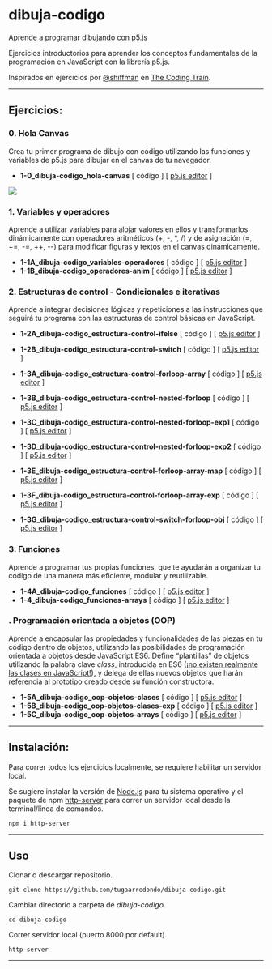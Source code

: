 # dibuja-codigo
Aprende a programar dibujando con p5.js

Ejercicios introductorios para aprender los conceptos fundamentales de la programación en JavaScript con la librería p5.js.

Inspirados en ejercicios por [@shiffman](https://github.com/CodingTrain/website) en [The Coding Train](https://www.youtube.com/playlist?list=PLRqwX-V7Uu6Zy51Q-x9tMWIv9cueOFTFA).

___

## Ejercicios:

### 0. Hola Canvas
Crea tu primer programa de dibujo con código utilizando las funciones y variables de p5.js para dibujar en el canvas de tu navegador.
- **1-0_dibuja-codigo_hola-canvas** [ código ] [ [p5.js editor](https://editor.p5js.org/tugaarredondo/sketches/OBzRNYFyg) ]

![](https://media.giphy.com/media/cm05AHjWmKReWLaQMb/giphy.gif)

### 1. Variables y operadores
Aprende a utilizar variables para alojar valores en ellos y transformarlos dinámicamente con operadores aritméticos (+, -, *, /) y de asignación (=, +=, -=, ++, --) para modificar figuras y textos en el canvas dinámicamente. 

- **1-1A_dibuja-codigo_variables-operadores** [ código ] [ [p5.js editor](https://editor.p5js.org/tugaarredondo/sketches/e_zZqoeLI) ]
- **1-1B_dibuja-codigo_operadores-anim** [ código ] [ [p5.js editor](https://editor.p5js.org/tugaarredondo/sketches/QdAB6x_1jj) ]

### 2. Estructuras de control - Condicionales e iterativas
Aprende a integrar decisiones lógicas y repeticiones a las instrucciones que seguirá tu programa con las estructuras de control básicas en JavaScript.
- **1-2A_dibuja-codigo_estructura-control-ifelse** [ código ] [ [p5.js editor](https://editor.p5js.org/tugaarredondo/sketches/xb-vIMLR) ]
- **1-2B_dibuja-codigo_estructura-control-switch** [ código ] [ [p5.js editor](https://editor.p5js.org/tugaarredondo/sketches/dv1HXGCQ) ]



- **1-3A_dibuja-codigo_estructura-control-forloop-array** [ código ] [ [p5.js editor](https://editor.p5js.org/tugaarredondo/sketches/Pbjx3WVl) ]
- **1-3B_dibuja-codigo_estructura-control-nested-forloop** [ código ] [ [p5.js editor](https://editor.p5js.org/tugaarredondo/sketches/7_5maDD9) ]
- **1-3C_dibuja-codigo_estructura-control-nested-forloop-exp1** [ código ] [ [p5.js editor](https://editor.p5js.org/tugaarredondo/sketches/4smm3NMG) ]
- **1-3D_dibuja-codigo_estructura-control-nested-forloop-exp2** [ código ] [ [p5.js editor](https://editor.p5js.org/tugaarredondo/sketches/NCXg_q_L) ]


- **1-3E_dibuja-codigo_estructura-control-forloop-array-map** [ código ] [ [p5.js editor](https://editor.p5js.org/tugaarredondo/sketches/2udcp_EIU) ]
- **1-3F_dibuja-codigo_estructura-control-forloop-array-exp** [ código ] [ [p5.js editor](https://editor.p5js.org/tugaarredondo/sketches/_rkHb19D) ]
- **1-3G_dibuja-codigo_estructura-control-switch-forloop-obj** [ código ] [ [p5.js editor](https://editor.p5js.org/tugaarredondo/sketches/DUOBEUnZ) ]


### 3. Funciones
Aprende a programar tus propias funciones, que te ayudarán a organizar tu código de una manera más eficiente, modular y reutilizable.

- **1-4A_dibuja-codigo_funciones** [ código ] [ [p5.js editor](https://editor.p5js.org/tugaarredondo/sketches/eb3u99XqZ) ]
- **1-4_dibuja-codigo_funciones-arrays** [ código ] [ [p5.js editor](https://editor.p5js.org/tugaarredondo/sketches/6ZsYRDbc) ]



### . Programación orientada a objetos (OOP)
Aprende a encapsular las propiedades y funcionalidades de las piezas en tu código dentro de objetos, utilizando las posibilidades de programación orientada a objetos desde JavaScript ES6. Define “plantillas” de objetos utilizando la palabra clave *class*, introducida en ES6 ([¡no existen realmente las clases en JavaScript!](https://github.com/getify/You-Dont-Know-JS/blob/2nd-ed/objects-classes/ch4.md)), y delega de ellas nuevos objetos que harán referencia al prototipo creado desde su función constructora.
- **1-5A_dibuja-codigo_oop-objetos-clases** [ código ] [ [p5.js editor](https://editor.p5js.org/tugaarredondo/sketches/oNDsEpfj) ]
- **1-5B_dibuja-codigo_oop-objetos-clases-exp** [ código ] [ [p5.js editor](https://editor.p5js.org/tugaarredondo/sketches/JswtVPh1) ]
- **1-5C_dibuja-codigo_oop-objetos-arrays** [ código ] [ [p5.js editor](https://editor.p5js.org/tugaarredondo/sketches/VGgIzyOh) ]




___ 

## Instalación:
Para correr todos los ejercicios localmente, se requiere habilitar un servidor local.

Se sugiere instalar la versión de [Node.js](https://nodejs.org/en/download/) para tu sistema operativo y el paquete de npm [http-server](https://www.npmjs.com/package/http-server) para correr un servidor local desde la terminal/línea de comandos.

```
npm i http-server
````
___

## Uso

Clonar o descargar repositorio.
```
git clone https://github.com/tugaarredondo/dibuja-codigo.git
```

Cambiar directorio a carpeta de *dibuja-codigo*.

```
cd dibuja-codigo
```

Correr servidor local (puerto 8000 por default).
```
http-server
```

____

